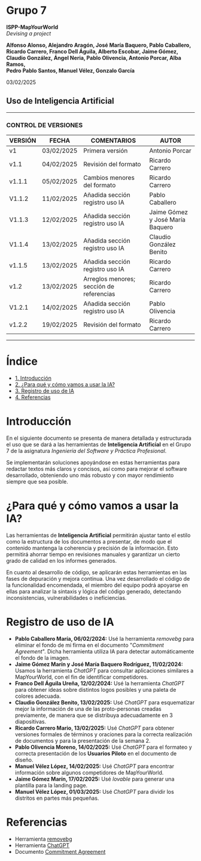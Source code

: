 # Grupo 7

**ISPP-MapYourWorld**  
_Devising a project_

**Alfonso Alonso, Alejandro Aragón, José María Baquero, Pablo Caballero,  
Ricardo Carrero, Franco Dell Águila, Alberto Escobar, Jaime Gómez,  
Claudio González, Ángel Neria, Pablo Olivencia, Antonio Porcar, Alba Ramos,  
Pedro Pablo Santos, Manuel Vélez, Gonzalo García**

03/02/2025

## Uso de Inteligencia Artificial

---

### CONTROL DE VERSIONES

| **VERSIÓN** | **FECHA**    | **COMENTARIOS**                          | **AUTOR**                                               |
|-------------|--------------|------------------------------------------|---------------------------------------------------------|
| v1          | 03/02/2025   | Primera versión                          | Antonio Porcar                                          |
| v1.1        | 04/02/2025   | Revisión del formato                     | Ricardo Carrero                                         |
| v1.1.1      | 05/02/2025   | Cambios menores del formato              | Ricardo Carrero                                         |
| V1.1.2      | 11/02/2025   | Añadida sección registro uso IA          | Pablo Caballero                                         |
| V1.1.3      | 12/02/2025   | Añadida sección registro uso IA          | Jaime Gómez y José María Baquero                        |
| V1.1.4      | 13/02/2025   | Añadida sección registro uso IA          | Claudio González Benito                                 |
| v1.1.5      | 13/02/2025   | Añadida sección registro uso IA          | Ricardo Carrero                                         |
| v1.2        | 13/02/2025   | Arreglos menores; sección de referencias   | Ricardo Carrero                                         |
| V1.2.1      | 14/02/2025   | Añadida sección registro uso IA          | Pablo Olivencia                                         |
| v1.2.2      | 19/02/2025   | Revisión del formato                     | Ricardo Carrero                                         |

---

# Índice

- [1. Introducción](#introducción)
- [2. ¿Para qué y cómo vamos a usar la IA?](#para-qu%C3%A9-y-c%C3%B3mo-vamos-a-usar-la-ia)
- [3. Registro de uso de IA](#registro-de-uso-de-ia)
- [4. Referencias](#referencias)

# Introducción

En el siguiente documento se presenta de manera detallada y estructurada el uso que se dará a las herramientas de **Inteligencia Artificial** en el Grupo 7 de la asignatura *Ingeniería del Software y Práctica Profesional*.

Se implementarán soluciones apoyándose en estas herramientas para redactar textos más claros y concisos, así como para mejorar el software desarrollado, obteniendo uno más robusto y con mayor rendimiento siempre que sea posible.

# ¿Para qué y cómo vamos a usar la IA?

Las herramientas de **Inteligencia Artificial** permitirán ajustar tanto el estilo como la estructura de los documentos a presentar, de modo que el contenido mantenga la coherencia y precisión de la información. Esto permitirá ahorrar tiempo en revisiones manuales y garantizar un cierto grado de calidad en los informes generados.

En cuanto al desarrollo de código, se aplicarán estas herramientas en las fases de depuración y mejora continua. Una vez desarrollado el código de la funcionalidad encomendada, el miembro del equipo podrá apoyarse en ellas para analizar la sintaxis y lógica del código generado, detectando inconsistencias, vulnerabilidades o ineficiencias.

# Registro de uso de IA

- **Pablo Caballero María, 06/02/2024:** Usé la herramienta *removebg* para eliminar el fondo de mi firma en el documento "*Commitment Agreement*". Dicha herramienta utiliza IA para detectar automáticamente el fondo de la imagen.
- **Jaime Gómez Marín y José María Baquero Rodríguez, 11/02/2024:** Usamos la herramienta *ChatGPT* para consultar aplicaciones similares a MapYourWorld, con el fin de identificar competidores.
- **Franco Dell Águila Ureña, 12/02/2024:** Usé la herramienta *ChatGPT* para obtener ideas sobre distintos logos posibles y una paleta de colores adecuada.
- **Claudio González Benito, 13/02/2025:** Usé *ChatGPT* para esquematizar mejor la información de una de las proto-personas creadas previamente, de manera que se distribuya adecuadamente en 3 diapositivas.
- **Ricardo Carrero Mario, 13/02/2025:** Usé *ChatGPT* para obtener versiones formales de términos y oraciones para la correcta realización de documentos y para la presentación de la semana 2.
- **Pablo Olivencia Moreno, 14/02/2025:** Usé *ChatGPT* para el formateo y correcta presentación de los **Usuarios Piloto** en el documento de diseño.
- **Manuel Vélez López, 14/02/2025:** Usé *ChatGPT* para encontrar información sobre algunos competidores de MapYourWorld.
- **Jaime Gómez Marín, 17/02/2025:** Usé *lovable* para generar una plantilla para la landing page.
- **Manuel Vélez López, 01/03/2025:** Usé *ChatGPT* para dividir los distritos en partes más pequeñas.

# Referencias

- Herramienta [removebg](https://www.remove.bg/es)
- Herramienta [ChatGPT](https://chatgpt.com/)
- Documento [Commitment Agreement](https://uses0.sharepoint.com/:w:/s/Grupo7ISPP/EUFGat98vcJCnMvGZ59XVxMBkPwpRwgfIKd-jkLpSDAshg?e=qFeslr)
